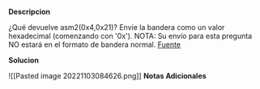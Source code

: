 **Descripcion**

¿Qué devuelve asm2(0x4,0x21)? Envíe la bandera como un valor hexadecimal (comenzando con '0x'). NOTA: Su envío para esta pregunta NO estará en el formato de bandera normal. [Fuente](https://jupiter.challenges.picoctf.org/static/7e3eb2f90200ac88126f62ceb4bc3948/test.S)

**Solucion**

![[Pasted image 20221103084626.png]]
**Notas Adicionales**